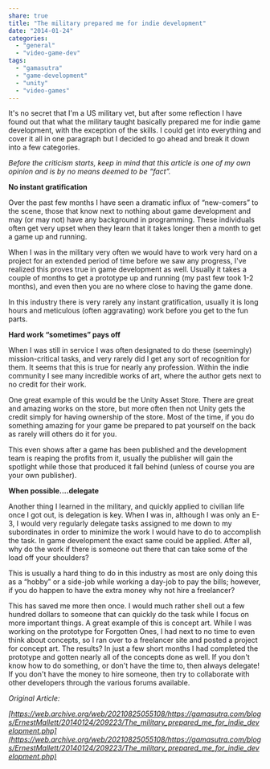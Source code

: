 ```yaml
---
share: true
title: "The military prepared me for indie development"
date: "2014-01-24"
categories: 
  - "general"
  - "video-game-dev"
tags: 
  - "gamasutra"
  - "game-development"
  - "unity"
  - "video-games"
---
```


It's no secret that I'm a US military vet, but after some reflection I have found out that what the military taught basically prepared me for indie game development, with the exception of the skills. I could get into everything and cover it all in one paragraph but I decided to go ahead and break it down into a few categories.

_Before the criticism starts, keep in mind that this article is one of my own opinion and is by no means deemed to be “fact”._

**No instant gratification**

Over the past few months I have seen a dramatic influx of “new-comers” to the scene, those that know next to nothing about game development and may (or may not) have any background in programming. These individuals often get very upset when they learn that it takes longer then a month to get a game up and running.

When I was in the military very often we would have to work very hard on a project for an extended period of time before we saw any progress, I've realized this proves true in game development as well. Usually it takes a couple of months to get a prototype up and running (my past few took 1-2 months), and even then you are no where close to having the game done.

In this industry there is very rarely any instant gratification, usually it is long hours and meticulous (often aggravating) work before you get to the fun parts.

**Hard work “sometimes” pays off**

When I was still in service I was often designated to do these (seemingly) mission-critical tasks, and very rarely did I get any sort of recognition for them. It seems that this is true for nearly any profession. Within the indie community I see many incredible works of art, where the author gets next to no credit for their work.

One great example of this would be the Unity Asset Store. There are great and amazing works on the store, but more often then not Unity gets the credit simply for having ownership of the store. Most of the time, if you do something amazing for your game be prepared to pat yourself on the back as rarely will others do it for you.

This even shows after a game has been published and the development team is reaping the profits from it, usually the publisher will gain the spotlight while those that produced it fall behind (unless of course you are your own publisher).

**When possible....delegate**

Another thing I learned in the military, and quickly applied to civilian life once I got out, is delegation is key. When I was in, although I was only an E-3, I would very regularly delegate tasks assigned to me down to my subordinates in order to minimize the work I would have to do to accomplish the task. In game development the exact same could be applied. After all, why do the work if there is someone out there that can take some of the load off your shoulders?

This is usually a hard thing to do in this industry as most are only doing this as a “hobby” or a side-job while working a day-job to pay the bills; however, if you do happen to have the extra money why not hire a freelancer?

This has saved me more then once. I would much rather shell out a few hundred dollars to someone that can quickly do the task while I focus on more important things. A great example of this is concept art. While I was working on the prototype for Forgotten Ones, I had next to no time to even think about concepts, so I ran over to a freelancer site and posted a project for concept art. The results? In just a few short months I had completed the prototype and gotten nearly all of the concepts done as well. If you don't know how to do something, or don't have the time to, then always delegate! If you don't have the money to hire someone, then try to collaborate with other developers through the various forums available.

_Original Article:_ 

_[https://web.archive.org/web/20210825055108/https://gamasutra.com/blogs/ErnestMallett/20140124/209223/The_military_prepared_me_for_indie_development.php](https://web.archive.org/web/20210825055108/https://gamasutra.com/blogs/ErnestMallett/20140124/209223/The_military_prepared_me_for_indie_development.php)_

